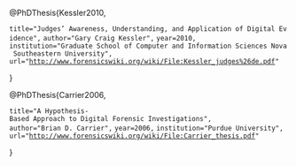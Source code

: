 <bibtex> @PhDThesis{Kessler2010,

`title="Judges’ Awareness, Understanding, and Application of Digital Evidence",`
`author="Gary Craig Kessler",`
`year=2010,`
`institution="Graduate School of Computer and Information Sciences Nova Southeastern University",`
`url="`[`http://www.forensicswiki.org/wiki/File:Kessler_judges%26de.pdf`](http://www.forensicswiki.org/wiki/File:Kessler_judges%26de.pdf)`"`

} </bibtex>

<bibtex> @PhDThesis{Carrier2006,

`title="A Hypothesis-Based Approach to Digital Forensic Investigations",`
`author="Brian D. Carrier",`
`year=2006,`
`institution="Purdue University",`
`url="`[`http://www.forensicswiki.org/wiki/File:Carrier_thesis.pdf`](http://www.forensicswiki.org/wiki/File:Carrier_thesis.pdf)`"`

} </bibtex>